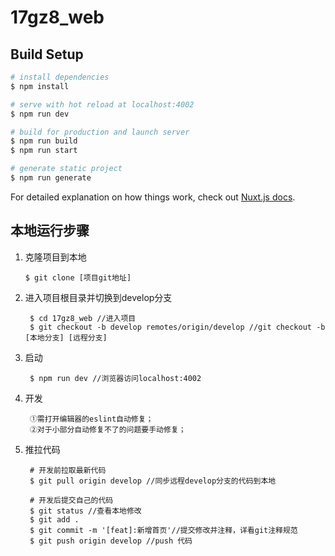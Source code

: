 # 17gz8_web

## Build Setup

```bash
# install dependencies
$ npm install

# serve with hot reload at localhost:4002
$ npm run dev

# build for production and launch server
$ npm run build
$ npm run start

# generate static project
$ npm run generate
```

For detailed explanation on how things work, check out [Nuxt.js docs](https://nuxtjs.org).


## 本地运行步骤

1. 克隆项目到本地

       $ git clone [项目git地址]

2. 进入项目根目录并切换到develop分支

        $ cd 17gz8_web //进入项目
        $ git checkout -b develop remotes/origin/develop //git checkout -b [本地分支] [远程分支]

3. 启动

        $ npm run dev //浏览器访问localhost:4002

4. 开发

        ①需打开编辑器的eslint自动修复；
        ②对于小部分自动修复不了的问题要手动修复；
5. 推拉代码

        # 开发前拉取最新代码
        $ git pull origin develop //同步远程develop分支的代码到本地

        # 开发后提交自己的代码
        $ git status //查看本地修改
        $ git add . 
        $ git commit -m '[feat]:新增首页'//提交修改并注释，详看git注释规范
        $ git push origin develop //push 代码
        